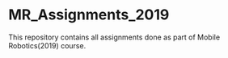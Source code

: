 # MR_Assignments_2019
This repository contains all assignments done as part of Mobile Robotics(2019) course.
